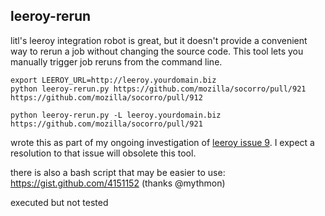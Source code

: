 leeroy-rerun
------------

litl's leeroy integration robot is great, but it doesn't provide a convenient
way to rerun a job without changing the source code. This tool lets you
manually trigger job reruns from the command line.

```
export LEEROY_URL=http://leeroy.yourdomain.biz
python leeroy-rerun.py https://github.com/mozilla/socorro/pull/921 https://github.com/mozilla/socorro/pull/912
```

```
python leeroy-rerun.py -L leeroy.yourdomain.biz https://github.com/mozilla/socorro/pull/921
```

wrote this as part of my ongoing investigation of
[leeroy issue 9](https://github.com/litl/leeroy/issues/9). I expect a
resolution to that issue will obsolete this tool.

there is also a bash script that may be easier to use: https://gist.github.com/4151152 (thanks @mythmon)

executed but not tested